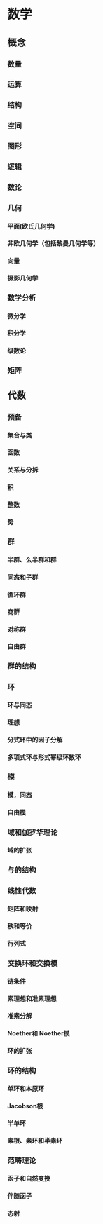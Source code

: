# 数学
## 概念
### 数量
### 运算
### 结构
### 空间
### 图形
### 逻辑
### 数论
### 几何
#### 平面(欧氏几何学)
#### 非欧几何学（包括黎曼几何学等）
#### 向量
#### 摄影几何学
### 数学分析 
#### 微分学
#### 积分学
#### 级数论
### 矩阵

## 代数
### 预备
#### 集合与类
#### 函数
#### 关系与分拆
#### 积
#### 整数
#### 势
### 群
#### 半群、么半群和群
#### 同态和子群
#### 循环群
#### 商群
#### 对称群
#### 自由群
### 群的结构
### 环
#### 环与同态
#### 理想
#### 分式环中的因子分解
#### 多项式环与形式幂级环数环
### 模
#### 模，同态
#### 自由模

### 域和伽罗华理论
#### 域的扩张
### 与的结构
### 线性代数
#### 矩阵和映射
#### 秩和等价
#### 行列式

### 交换环和交换模
#### 链条件
#### 素理想和准素理想
#### 准素分解
#### Noether和 Noether模
#### 环的扩张

### 环的结构
#### 单环和本原环
#### Jacobson根
#### 半单环
#### 素根、素环和半素环
### 范畴理论
#### 函子和自然变换
#### 伴随函子
#### 态射
